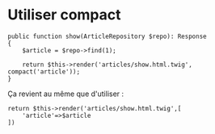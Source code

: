 # Utiliser compact

    public function show(ArticleRepository $repo): Response
    {
        $article = $repo->find(1);

        return $this->render('articles/show.html.twig', compact('article'));
    }

Ça revient au même que d'utiliser :

    return $this->render('articles/show.html.twig',[
        'article'=>$article
    ])

